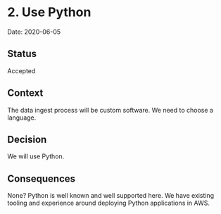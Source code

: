 # 2. Use Python

Date: 2020-06-05

## Status

Accepted

## Context

The data ingest process will be custom software. We need to choose a language.

## Decision

We will use Python.

## Consequences

None? Python is well known and well supported here. We have existing tooling and experience around deploying Python applications in AWS.
